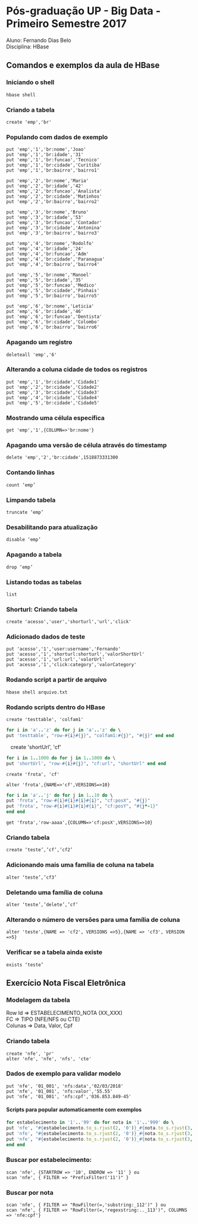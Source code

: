 # Pós-graduação UP - Big Data - Primeiro Semestre 2017

Aluno: Fernando Dias Belo\
Disciplina: HBase

## Comandos e exemplos da aula de HBase

### Iniciando o shell

    hbase shell

### Criando a tabela

    create 'emp','br'

### Populando com dados de exemplo

    put 'emp','1','br:nome','Joao'
    put 'emp','1','br:idade','31'
    put 'emp','1','br:funcao','Tecnico'
    put 'emp','1','br:cidade','Curitiba'
    put 'emp','1','br:bairro','bairro1'

    put 'emp','2','br:nome','Maria'
    put 'emp','2','br:idade','42'
    put 'emp','2','br:funcao','Analista'
    put 'emp','2','br:cidade','Matinhos'
    put 'emp','2','br:bairro','bairro2'

    put 'emp','3','br:nome','Bruno'
    put 'emp','3','br:idade','53'
    put 'emp','3','br:funcao','Contador'
    put 'emp','3','br:cidade','Antonina'
    put 'emp','3','br:bairro','bairro3'

    put 'emp','4','br:nome','Rodolfo'
    put 'emp','4','br:idade','24'
    put 'emp','4','br:funcao','Adm'
    put 'emp','4','br:cidade','Paranagua'
    put 'emp','4','br:bairro','bairro4'

    put 'emp','5','br:nome','Manoel'
    put 'emp','5','br:idade','35'
    put 'emp','5','br:funcao','Medico'
    put 'emp','5','br:cidade','Pinhais'
    put 'emp','5','br:bairro','bairro5'

    put 'emp','6','br:nome','Leticia'
    put 'emp','6','br:idade','46'
    put 'emp','6','br:funcao','Dentista'
    put 'emp','6','br:cidade','Colombo'
    put 'emp','6','br:bairro','bairro6'

### Apagando um registro

    deleteall 'emp','6'

### Alterando a coluna cidade de todos os registros

    put 'emp','1','br:cidade','Cidade1'
    put 'emp','2','br:cidade','Cidade2'
    put 'emp','3','br:cidade','Cidade3'
    put 'emp','4','br:cidade','Cidade4'
    put 'emp','5','br:cidade','Cidade5'

### Mostrando uma célula específica

    get 'emp','1',{COLUMN=>'br:nome'}

### Apagando uma versão de célula através do timestamp 

    delete 'emp','2','br:cidade',1518873331300

### Contando linhas

    count ‘emp’

### Limpando tabela

    truncate ‘emp’

### Desabilitando para atualização

    disable ‘emp’

### Apagando a tabela

    drop ‘emp’

### Listando todas as tabelas

    list

### Shorturl: Criando tabela 

    create 'acesso','user','shorturl','url','click'

### Adicionado dados de teste

    put 'acesso','1','user:username','Fernando'
    put 'acesso','1','shorturl:shorturl','valorShortUrl'
    put 'acesso','1','url:url','valorUrl'
    put 'acesso','1','click:category','valorCategory'

### Rodando script a partir de arquivo

    hbase shell arquivo.txt

### Rodando scripts dentro do HBase

    create 'testtable', 'colfam1'

```ruby
for i in 'a'..'z' do for j in 'a'..'z' do \
put 'testtable', "row-#{i}#{j}", "colfam1:#{j}", "#{j}" end end
```
    create 'shortUrl', 'cf'

```ruby
for i in 1..1000 do for j in 1..1000 do \
put 'shortUrl', "row-#{i}#{j}", "cf:url", "shortUrl" end end
```

    create 'frota', 'cf'

    alter 'frota',{NAME=>'cf',VERSIONS=>10}

```ruby
for i in 'a'..'j' do for j in 1..10 do \
put 'frota', "row-#{i}#{i}#{i}#{i}", "cf:posX", "#{j}"
put 'frota', "row-#{i}#{i}#{i}#{i}", "cf:posY", "#{j*-1}"
end end
```

    get 'frota','row-aaaa',{COLUMN=>'cf:posX',VERSIONS=>10}

### Criando tabela 

    create ‘teste’,’cf’,’cf2’

### Adicionando mais uma família de coluna na tabela

    alter ‘teste’,’cf3’

### Deletando uma família de coluna

    alter ‘teste’,’delete’,’cf’

### Alterando o número de versões para uma família de coluna

    alter 'teste',{NAME => 'cf2', VERSIONS =>5},{NAME => 'cf3', VERSION =>5}

### Verificar se a tabela ainda existe

    exists ‘teste’

## Exercício Nota Fiscal Eletrônica

### Modelagem da tabela

Row Id => ESTABELECIMENTO_NOTA (XX_XXX)\
FC => TIPO (NFE/NFS ou CTE)\
Colunas => Data, Valor, Cpf

### Criando tabela

    create 'nfe', 'pr'
    alter 'nfe', 'nfe', 'nfs', 'cte'

### Dados de exemplo para validar modelo

    put 'nfe', '01_001', 'nfs:data','02/03/2018'
    put 'nfe', '01_001', 'nfs:valor','55.55'
    put 'nfe', '01_001', 'nfs:cpf','036.853.849-45'


#### Scripts para popular automaticamente com exemplos

```ruby
for estabelecimento in '1'..'99' do for nota in '1'..'999' do \
put 'nfe', "#{estabelecimento.to_s.rjust(2, '0')}_#{nota.to_s.rjust(3, '0')}", "nfe:data","#{Time.now.getutc.iso8601}"
put 'nfe', "#{estabelecimento.to_s.rjust(2, '0')}_#{nota.to_s.rjust(3, '0')}", "nfe:valor","#{rand(1000)}.#{rand(99)}"
put 'nfe', "#{estabelecimento.to_s.rjust(2, '0')}_#{nota.to_s.rjust(3, '0')}", "nfe:cpf","#{rand(999)}.#{rand(999)}.#{rand(999)}-#{rand(99)}"
end end
```

### Buscar por estabelecimento:

    scan 'nfe', {STARTROW => '10', ENDROW => '11' } ou
    scan 'nfe', { FILTER => "PrefixFilter('11')" }

### Buscar por nota
    
    scan 'nfe', { FILTER => "RowFilter(=,'substring:_112')" } ou
    scan 'nfe', { FILTER => "RowFilter(=,'regexstring:.._113')", COLUMNS => 'nfe:cpf'}




